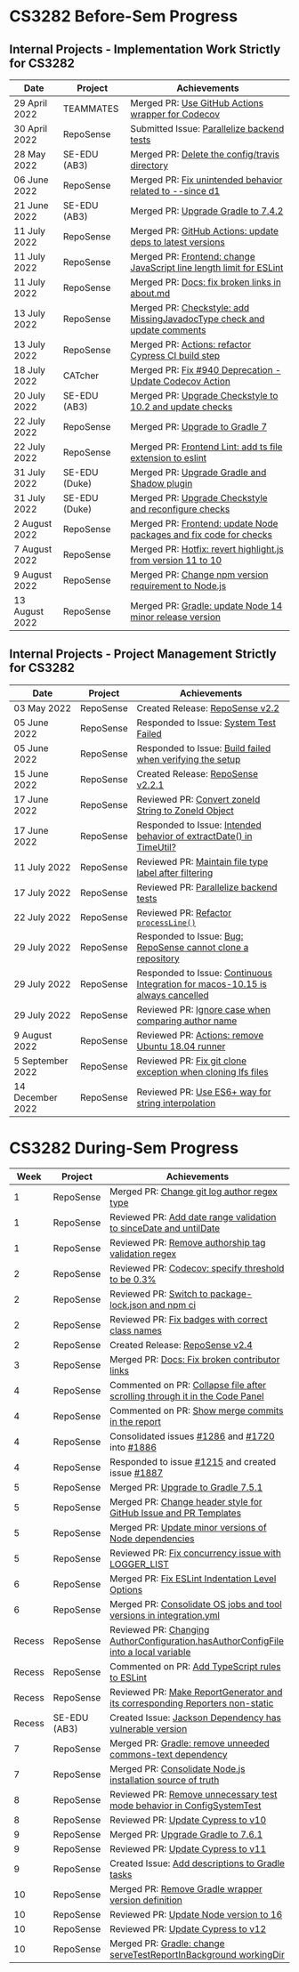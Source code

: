 # CS3282 Before-Sem Progress

## Internal Projects - Implementation Work Strictly for CS3282
| Date            | Project       | Achievements                                                                                                                |
|-----------------|---------------|-----------------------------------------------------------------------------------------------------------------------------|
| 29 April 2022   | TEAMMATES     | Merged PR: [Use GitHub Actions wrapper for Codecov](https://github.com/TEAMMATES/teammates/pull/11769)                      |
| 30 April 2022   | RepoSense     | Submitted Issue: [Parallelize backend tests](https://github.com/reposense/RepoSense/issues/1770)                            |
| 28 May 2022     | SE-EDU (AB3)  | Merged PR: [Delete the config/travis directory](https://github.com/se-edu/addressbook-level3/pull/132)                      |
| 06 June 2022    | RepoSense     | Merged PR: [Fix unintended behavior related to --since d1](https://github.com/reposense/RepoSense/pull/1776)                |
| 21 June 2022    | SE-EDU (AB3)  | Merged PR: [Upgrade Gradle to 7.4.2](https://github.com/se-edu/addressbook-level3/pull/134)                                 |
| 11 July 2022    | RepoSense     | Merged PR: [GitHub Actions: update deps to latest versions](https://github.com/reposense/RepoSense/pull/1763)               |
| 11 July 2022    | RepoSense     | Merged PR: [Frontend: change JavaScript line length limit for ESLint](https://github.com/reposense/RepoSense/pull/1766)     |
| 11 July 2022    | RepoSense     | Merged PR: [Docs: fix broken links in about.md](https://github.com/reposense/RepoSense/pull/1777)                           |
| 13 July 2022    | RepoSense     | Merged PR: [Checkstyle: add MissingJavadocType check and update comments](https://github.com/reposense/RepoSense/pull/1781) |
| 13 July 2022    | RepoSense     | Merged PR: [Actions: refactor Cypress CI build step](https://github.com/reposense/RepoSense/pull/1767)                      |
| 18 July 2022    | CATcher       | Merged PR: [Fix #940 Deprecation - Update Codecov Action](https://github.com/CATcher-org/CATcher/pull/942)                  |
| 20 July 2022    | SE-EDU (AB3)  | Merged PR: [Upgrade Checkstyle to 10.2 and update checks](https://github.com/se-edu/addressbook-level3/pull/133)            |
| 22 July 2022    | RepoSense     | Merged PR: [Upgrade to Gradle 7](https://github.com/reposense/RepoSense/pull/1780)                                          |                            
| 22 July 2022    | RepoSense     | Merged PR: [Frontend Lint: add ts file extension to eslint](https://github.com/reposense/RepoSense/pull/1761)               |
| 31 July 2022    | SE-EDU (Duke) | Merged PR: [Upgrade Gradle and Shadow plugin](https://github.com/se-edu/duke/pull/71)                                       |
| 31 July 2022    | SE-EDU (Duke) | Merged PR: [Upgrade Checkstyle and reconfigure checks](https://github.com/se-edu/duke/pull/69)                              |
| 2 August 2022   | RepoSense     | Merged PR: [Frontend: update Node packages and fix code for checks](https://github.com/reposense/RepoSense/pull/1762)       |
| 7 August 2022   | RepoSense     | Merged PR: [Hotfix: revert highlight.js from version 11 to 10](https://github.com/reposense/RepoSense/pull/1819)            |
| 9 August 2022   | RepoSense     | Merged PR: [Change npm version requirement to Node.js](https://github.com/reposense/RepoSense/pull/1786)                    |
| 13 August 2022  | RepoSense     | Merged PR: [Gradle: update Node 14 minor release version](https://github.com/reposense/RepoSense/pull/1824)                 |

## Internal Projects - Project Management Strictly for CS3282
| Date             | Project   | Achievements                                                                                                                         |
|------------------|-----------|--------------------------------------------------------------------------------------------------------------------------------------|
| 03 May 2022      | RepoSense | Created Release: [RepoSense v2.2](https://github.com/reposense/RepoSense/releases/tag/v2.2)                                          |
| 05 June 2022     | RepoSense | Responded to Issue: [System Test Failed](https://github.com/reposense/RepoSense/issues/1783)                                         | 
| 05 June 2022     | RepoSense | Responded to Issue: [Build failed when verifying the setup](https://github.com/reposense/RepoSense/issues/1782)                      |
| 15 June 2022     | RepoSense | Created Release: [RepoSense v2.2.1](https://github.com/reposense/RepoSense/releases/tag/v2.2.1)                                      |
| 17 June 2022     | RepoSense | Reviewed PR: [Convert zoneId String to ZoneId Object](https://github.com/reposense/RepoSense/pull/1790)                              |
| 17 June 2022     | RepoSense | Responded to Issue: [Intended behavior of extractDate() in TimeUtil?](https://github.com/reposense/RepoSense/issues/1789)            |
| 11 July 2022     | RepoSense | Reviewed PR: [Maintain file type label after filtering](https://github.com/reposense/RepoSense/pull/1804)                            |
| 17 July 2022     | RepoSense | Reviewed PR: [Parallelize backend tests](https://github.com/reposense/RepoSense/pull/1806)                                           |
| 22 July 2022     | RepoSense | Reviewed PR: [Refactor `processLine()`](https://github.com/reposense/RepoSense/pull/1807)                                            |
| 29 July 2022     | RepoSense | Responded to Issue: [Bug: RepoSense cannot clone a repository](https://github.com/reposense/RepoSense/issues/1813)                   |
| 29 July 2022     | RepoSense | Responded to Issue: [Continuous Integration for macos-10.15 is always cancelled](https://github.com/reposense/RepoSense/issues/1817) |
| 29 July 2022     | RepoSense | Reviewed PR: [Ignore case when comparing author name](https://github.com/reposense/RepoSense/pull/1814)                              |
| 9 August 2022    | RepoSense | Reviewed PR: [Actions: remove Ubuntu 18.04 runner](https://github.com/reposense/RepoSense/pull/1823)                                 |
| 5 September 2022 | RepoSense | Reviewed PR: [Fix git clone exception when cloning lfs files](https://github.com/reposense/RepoSense/pull/1826)                      | 
| 14 December 2022 | RepoSense | Reviewed PR: [Use ES6+ way for string interpolation](https://github.com/reposense/RepoSense/pull/1845)                               |

# CS3282 During-Sem Progress
| Week | Project   | Achievements                                                                                                                                                                                                     |
|------|-----------|------------------------------------------------------------------------------------------------------------------------------------------------------------------------------------------------------------------|
| 1    | RepoSense | Merged PR: [Change git log author regex type](https://github.com/reposense/RepoSense/pull/1855)                                                                                                                  |
| 1    | RepoSense | Reviewed PR: [Add date range validation to sinceDate and untilDate](https://github.com/reposense/RepoSense/pull/1850)                                                                                            |
| 1 | RepoSense | Reviewed PR: [Remove authorship tag validation regex](https://github.com/reposense/RepoSense/pull/1857)                                                                                                          |
| 2 | RepoSense | Reviewed PR: [Codecov: specify threshold to be 0.3%](https://github.com/reposense/RepoSense/pull/1859)                                                                                                           |
| 2 | RepoSense | Reviewed PR: [Switch to package-lock.json and npm ci](https://github.com/reposense/RepoSense/pull/1863)                                                                                                          |
| 2 | RepoSense | Reviewed PR: [Fix badges with correct class names](https://github.com/reposense/RepoSense/pull/1864)                                                                                                             |
| 2 | RepoSense | Created Release: [RepoSense v2.4](https://github.com/reposense/RepoSense/releases/tag/v2.4)                                                                                                                      |
| 3 | RepoSense | Merged PR: [Docs: Fix broken contributor links](https://github.com/reposense/RepoSense/pull/1861)                                                                                                                |
| 4 | RepoSense | Commented on PR: [Collapse file after scrolling through it in the Code Panel](https://github.com/reposense/RepoSense/pull/1860)                                                                                  |
| 4 | RepoSense | Commented on PR: [Show merge commits in the report](https://github.com/reposense/RepoSense/pull/1882)                                                                                                            |
| 4 | RepoSense | Consolidated issues [#1286](https://github.com/reposense/RepoSense/issues/1286) and [#1720](https://github.com/reposense/RepoSense/issues/1720) into [#1886](https://github.com/reposense/RepoSense/issues/1886) |
| 4 | RepoSense | Responded to issue [#1215](https://github.com/reposense/RepoSense/issues/1215) and created issue [#1887](https://github.com/reposense/RepoSense/issues/1887)                                                     |
| 5 | RepoSense | Merged PR: [Upgrade to Gradle 7.5.1](https://github.com/reposense/RepoSense/pull/1889)                                                                                                                           |
| 5 | RepoSense | Merged PR: [Change header style for GitHub Issue and PR Templates](https://github.com/reposense/RepoSense/pull/1893)                                                                                             |
| 5 | RepoSense | Merged PR: [Update minor versions of Node dependencies](https://github.com/reposense/RepoSense/pull/1895)                                                                                                        |
| 5 | RepoSense | Reviewed PR: [Fix concurrency issue with LOGGER_LIST](https://github.com/reposense/RepoSense/pull/1901)                                                                                                          |
| 6 | RepoSense | Merged PR: [Fix ESLint Indentation Level Options](https://github.com/reposense/RepoSense/pull/1896)                                                                                                              |
| 6 | RepoSense | Merged PR: [Consolidate OS jobs and tool versions in integration.yml](https://github.com/reposense/RepoSense/pull/1885)                                                                                          |
| Recess | RepoSense | Reviewed PR: [Changing AuthorConfiguration.hasAuthorConfigFile into a local variable](https://github.com/reposense/RepoSense/pull/1910)                                                                          |
| Recess | RepoSense | Commented on PR: [Add TypeScript rules to ESLint](https://github.com/reposense/RepoSense/pull/1913)                                                                                                              |
| Recess | RepoSense | Reviewed PR: [Make ReportGenerator and its corresponding Reporters non-static](https://github.com/reposense/RepoSense/pull/1916)                                                                                 |
| Recess | SE-EDU (AB3) | Created Issue: [Jackson Dependency has vulnerable version](https://github.com/se-edu/addressbook-level3/issues/158)                                                                                              |
| 7 | RepoSense | Merged PR: [Gradle: remove unneeded commons-text dependency](https://github.com/reposense/RepoSense/pull/1918)                                                                                                   |
| 7 | RepoSense | Merged PR: [Consolidate Node.js installation source of truth](https://github.com/reposense/RepoSense/pull/1906)                                                                                                  |
| 8 | RepoSense | Reviewed PR: [Remove unnecessary test mode behavior in ConfigSystemTest](https://github.com/reposense/RepoSense/pull/1911)                                                                                       |
| 8 | RepoSense | Reviewed PR: [Update Cypress to v10](https://github.com/reposense/RepoSense/pull/1922)                                                                                                                           |
| 9 | RepoSense | Merged PR: [Upgrade Gradle to 7.6.1](https://github.com/reposense/RepoSense/pull/1919)                                                                                                                           |
| 9 | RepoSense | Reviewed PR: [Update Cypress to v11](https://github.com/reposense/RepoSense/pull/1923)                                                                                                                           |
| 9 | RepoSense | Created Issue: [Add descriptions to Gradle tasks](https://github.com/reposense/RepoSense/issues/1952)                                                                                                            |
| 10 | RepoSense | Merged PR: [Remove Gradle wrapper version definition](https://github.com/reposense/RepoSense/pull/1951)                                                                                                          |
| 10 | RepoSense | Reviewed PR: [Update Node version to 16](https://github.com/reposense/RepoSense/pull/1956)                                                                                                                       |
| 10 | RepoSense | Reviewed PR: [Update Cypress to v12](https://github.com/reposense/RepoSense/pull/1924)                                                                                                                           |
| 10 | RepoSense | Merged PR: [Gradle: change serveTestReportInBackground workingDir](https://github.com/reposense/RepoSense/pull/1925)                                                                                             |
